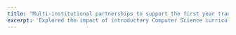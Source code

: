 ```yaml
---
title: "Multi-institutional partnerships to support the first year transition and transfer process"
excerpt: 'Explored the impact of introductory Computer Science curriculum development on first year and transfer students. As part of this project I co-planned and operated a multi-day retreat for state-wide university and community college faculty within Mathematics and Computer Science departments. This retreat helped to further develop partnerships and create articulation agreements.'
---
```

